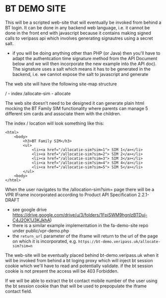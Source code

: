 # BT DEMO SITE

This will be a scripted web-site that will eventually be invoked from behind a BT login.
It can be done in any backend web language, i.e. it cannot be done in the front end with javascript
because it contains making signed calls to veripass api which involves generating signautres
using a secret salt. 
- if you will be doing anything other than PHP (or Java) then you'll have to adapt the authentcation 
  time signature method from the API Document below and we will then incorporate the new example
  into the API doc). The signature uses a salt which means it has to be generated in the backend,
  i.e. we cannot expose the salt to javascript and generate 


The web site will have the following site-map structure

/ 			- index
/allocate-sim		- allocate

The web site doesn't need to be designed it can generate plain html mocking the BT Family SIM functionality
where parents can manage 5 different sim cards and associate them with the children.

The index / location will look something like this:


	<html>
		<body>
			<h3>BT Family SIM</h3>
			<ul>
				<li><a href="/allocatie-sim?sim=1"> SIM 1</a></li>
				<li><a href="/allocatie-sim?sim=2"> SIM 2</a></li>
				<li><a href="/allocatie-sim?sim=3"> SIM 3</a></li>
				<li><a href="/allocatie-sim?sim=4"> SIM 4</a></li>
				<li><a href="/allocatie-sim?sim=5"> SIM 5</a></li>
			</ul>
		<body>
	</html>


When the user navigates to the /allocation-sim?sim=<n> page there will be a VPR IFrame
incorporated according to Product API Specification 2.2.1-DRAFT 
- see google drive https://drive.google.com/drive/u/3/folders/1FpiSWM9hgnlzBTDuj-C4J2OK1J3KJkhA)
- there is a similar  example implementation in the fa-demo-site repo under public/vpr-demo.php
- the `return_url` parameter of the iframe will return to the url of the page on which it is incorporated, e.g. `https://bt-demo.veripass.uk/allocate-sim?sim=n`


The web-site will be eventually placed behind bt-demo.veripass.uk when it will be invoked from behind
a bt loging proxy which will inject bt session cookie which we'll have to read and potentially validate.
if the bt session cookie is not present the access will be 403 Forbidden.

If we will be able to extract the bt contact mobile number of the user using the bt session cookie than
that will be used to prepopulate the iframe contact field.
